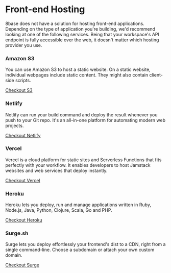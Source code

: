 # Front-end Hosting

8base does not have a solution for hosting front-end applications. Depending on the type of application you're building, we'd recommend looking at one of the following services. Being that your workspace's API endpoint is fully accessible over the web, it doesn't matter which hosting provider you use.

### Amazon S3 

You can use Amazon S3 to host a static website. On a static website, individual webpages include static content. They might also contain client-side scripts.

[Checkout S3](https://docs.aws.amazon.com/AmazonS3/latest/dev/WebsiteHosting.html)

### Netlify

Netlify can run your build command and deploy the result whenever you push to your Git repo. It's an all-in-one platform for automating modern web projects. 

[Checkout Netlify](https://docs.netlify.com/#discover-netlify)

### Vercel

​Vercel is a cloud platform for static sites and Serverless Functions that fits perfectly with your workflow. It enables developers to host Jamstack websites and web services that deploy instantly.

[Checkout Vercel](https://vercel.com/docs)

### Heroku

Heroku lets you deploy, run and manage applications written in Ruby, Node.js, Java, Python, Clojure, Scala, Go and PHP.

[Checkout Heroku](https://devcenter.heroku.com/articles/how-heroku-works#deploying-applications)

### Surge.sh

Surge lets you deploy effortlessly your frontend's dist to a CDN, right from a single command-line. Choose a subdomain or attach your own custom domain.


[Checkout Surge](https://surge.sh)
